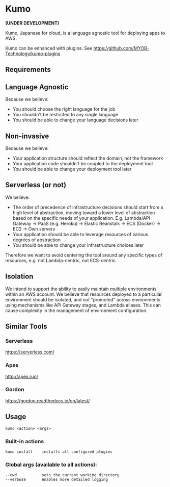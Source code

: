 # Kumo

**(UNDER DEVELOPMENT)**

Kumo, Japanese for cloud, is a language agnostic tool for deploying apps to AWS.

Kumo can be enhanced with plugins. See <https://github.com/MYOB-Technology/kumo-plugins>

## Requirements

## Language Agnostic

Because we believe:

- You should choose the right language for the job
- You shouldn't be restricted to any single language
- You should be able to change your language decisions later

## Non-invasive

Because we believe:

- Your application structure should reflect the domain, not the framework
- Your application code shouldn't be coupled to the deployment tool
- You should be able to change your deployment tool later

## Serverless (or not)

We believe:

- The order of precedence of infrastructure decisions should start from a high level of abstraction,
moving toward a lower level of abstraction based on the specific needs of your application. E.g.
Lambda/API Gateway -> PaaS (e.g. Heroku) -> Elastic Beanstalk -> ECS (Docker) -> EC2 -> Own servers
- Your application should be able to leverage resources of various degrees of abstraction
- You should be able to change your infrastructure choices later

Therefore we want to avoid centering the tool around any specific types of resources, e.g. not Lambda-centric, not ECS-centric.

## Isolation

We intend to support the ability to easily maintain multiple environments within an AWS account.
We believe that resources deployed to a particular environment should be isolated,
and not "promoted" across environments using mechanisms like API Gateway stages, and Lambda aliases.
This can cause complexity in the management of environment configuration.

## Similar Tools

### Serverless
<https://serverless.com/>

### Apex
<http://apex.run/>

### Gordon
<https://gordon.readthedocs.io/en/latest/>

## Usage
```
kumo <action> <args>
```
### Built-in actions
```
kumo install    installs all configured plugins
```
### Global args (available to all actions):
```
--cwd           sets the current working directory
--verbose       enables more detailed logging
```
